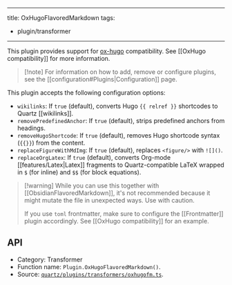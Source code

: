 ______________________________________________________________________

title: OxHugoFlavoredMarkdown
tags:

- plugin/transformer

______________________________________________________________________

This plugin provides support for [ox-hugo](https://github.com/kaushalmodi/ox-hugo) compatibility. See \[\[OxHugo compatibility\]\] for more information.

> \[!note\]
> For information on how to add, remove or configure plugins, see the \[\[configuration#Plugins|Configuration\]\] page.

This plugin accepts the following configuration options:

- `wikilinks`: If `true` (default), converts Hugo `{{ relref }}` shortcodes to Quartz \[\[wikilinks\]\].
- `removePredefinedAnchor`: If `true` (default), strips predefined anchors from headings.
- `removeHugoShortcode`: If `true` (default), removes Hugo shortcode syntax (`{{}}`) from the content.
- `replaceFigureWithMdImg`: If `true` (default), replaces `<figure/>` with `![]()`.
- `replaceOrgLatex`: If `true` (default), converts Org-mode \[\[features/Latex|Latex\]\] fragments to Quartz-compatible LaTeX wrapped in `$` (for inline) and `$$` (for block equations).

> \[!warning\]
> While you can use this together with \[\[ObsidianFlavoredMarkdown\]\], it's not recommended because it might mutate the file in unexpected ways. Use with caution.
>
> If you use `toml` frontmatter, make sure to configure the \[\[Frontmatter\]\] plugin accordingly. See \[\[OxHugo compatibility\]\] for an example.

## API

- Category: Transformer
- Function name: `Plugin.OxHugoFlavoredMarkdown()`.
- Source: [`quartz/plugins/transformers/oxhugofm.ts`](https://github.com/jackyzha0/quartz/blob/v4/quartz/plugins/transformers/oxhugofm.ts).
